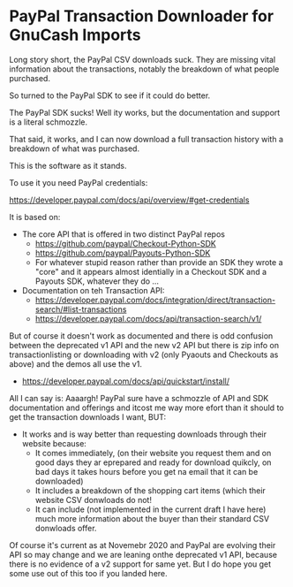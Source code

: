 # PayPal Transaction Downloader for GnuCash Imports

Long story short, the PayPal CSV downloads suck. They are missing vital information about the transactions, notably the breakdown of what people purchased.

So turned to the PayPal SDK to see if it could do better.

The PayPal SDK sucks! Well ity works, but the documentation and support is a literal schmozzle. 

That said, it works, and I can now download a full transaction history with a breakdown of what was purchased.

This is the software as it stands. 

To use it you need PayPal credentials:

https://developer.paypal.com/docs/api/overview/#get-credentials

It is based on:

- The core API that is offered in two distinct PayPal repos
	- https://github.com/paypal/Checkout-Python-SDK	
	- https://github.com/paypal/Payouts-Python-SDK
	- For whatever stupid reason rather than provide an SDK they wrote a "core" and it appears almost identially in a Checkout SDK and a Payouts SDK, whatever they do ...
- Documentation on teh Transaction API:
	- https://developer.paypal.com/docs/integration/direct/transaction-search/#list-transactions
	- https://developer.paypal.com/docs/api/transaction-search/v1/

But of course it doesn't work as documented and there is odd confusion between the deprecated v1 API and the new v2 API but there is zip info on transactionlisting or downloading with v2 (only Pyaouts and Checkouts as above) and the demos all use the v1.

- https://developer.paypal.com/docs/api/quickstart/install/

All I can say is: Aaaargh! PayPal sure have a schmozzle of API and SDK documentation and offerings and itcost me way more efort than it should to get the transaction downloads I want, BUT:

- It works and is way better than requesting downloads through their website because:
	- It comes immediately, (on their website you request them and on good days they ar eprepared and ready for download quikcly, on bad days it takes hours before you get na email that it can be downloaded)
	- It includes a breakdown of the shopping cart items (which their website CSV donwloads do not!
	- It can include (not implemented in the current draft I have here) much more information about the buyer than their standard CSV donwloads offer. 

Of course it's current as at Novemebr 2020 and PayPal are evolving their API so may change and we are leaning onthe deprecated v1 API, because there is no evidence of a v2 support for same yet. But I do hope you get some use out of this too if you landed here. 
